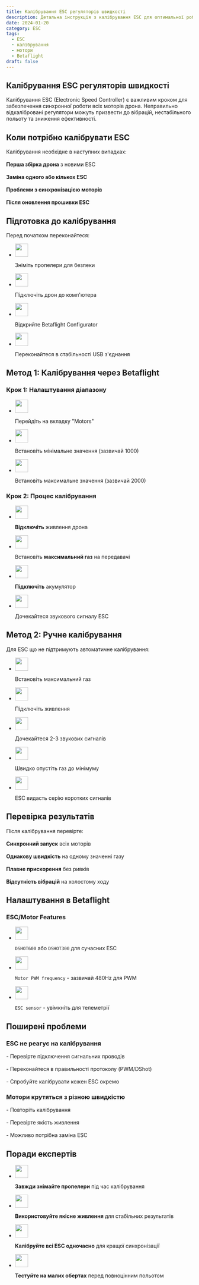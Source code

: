 ```yaml
---
title: Калібрування ESC регуляторів швидкості
description: Детальна інструкція з калібрування ESC для оптимальної роботи моторів дрона
date: 2024-01-20
category: ESC
tags:
  - ESC
  - калібрування
  - мотори
  - Betaflight
draft: false
---
```




<section id="when" class="scroll-mt-24">
<h1 class="text-[20px] md:text-[24px] font-[Montserrat] mb-[10px] font-medium">Калібрування ESC регуляторів швидкості</h1>
<p class="text-[15px] md:text-[16px] font-[Montserrat]">Калібрування ESC (Electronic Speed Controller) є важливим кроком для забезпечення синхронної роботи всіх моторів дрона. Неправильно відкалібровані регулятори можуть призвести до вібрацій, нестабільного польоту та зниження ефективності.
</p>

<h2 class="font-[Montserrat] text-[20px] lg:text-[24px] border-b border-[#ba0108] pb-3 font-normal mb-3 mt-[30px]">Коли потрібно калібрувати ESC</h2>
<p class="text-[16px] font-normal font-[Montserrat]">
Калібрування необхідне в наступних випадках:
<br />
<br />
<strong>Перша збірка дрона</strong> з новими ESC
<br />
<br />
<strong>Заміна одного або кількох ESC</strong>
<br />
<br />
<strong>Проблеми з синхронізацією моторів</strong>
<br />
<br />
<strong>Після оновлення прошивки ESC</strong>
</p>
</section>

<section id="preparation" class="mt-10 scroll-mt-24">
<h2 class="font-[Montserrat] text-[20px] lg:text-[24px] border-b border-[#ba0108] pb-3 font-normal mb-3">Підготовка до калібрування</h2>
<p class="text-[16px] font-normal font-[Montserrat]">
Перед початком переконайтеся:
</p>
<ul class="list-disc pl-5 space-y-2 text-[#333]">
<li class="flex gap-3 items-center">
<img width="35" height="35" src="/img/list-guide-one.png" alt="" style="filter: none; box-shadow: none;" />
<p class="text-[16px] font-normal font-[Montserrat]">
Зніміть пропелери для безпеки
</p>
</li>

<li class="flex gap-3 items-center">
<img width="35" height="35" src="/img/list-guide-two.png" alt="" style="filter: none; box-shadow: none;" />
<p class="text-[16px] font-normal font-[Montserrat]">
Підключіть дрон до комп'ютера
</p>
</li>

<li class="flex gap-3 items-center">
<img width="35" height="35" src="/img/list-guide-three.png" alt="" style="filter: none; box-shadow: none;" />
<p class="text-[16px] font-normal font-[Montserrat]">
Відкрийте Betaflight Configurator
</p>
</li>

<li class="flex gap-3 items-center">
<img width="35" height="35" src="/img/list-guide-four.png" alt="" style="filter: none; box-shadow: none;" />
<p class="text-[16px] font-normal font-[Montserrat]">
Переконайтеся в стабільності USB з'єднання
</p>
</li>
</ul>
</section>

<section id="method1" class="scroll-mt-24 mt-10 bg-[#f5f5f5] px-[29px] py-[27px]">
<h2 class="font-[Montserrat] text-[20px] lg:text-[24px] border-b border-[#ba0108] pb-3 font-normal mb-3">Метод 1: Калібрування через Betaflight</h2>
<h3 class="font-[Montserrat] text-[18px] font-normal mb-3">Крок 1: Налаштування діапазону</h3>
<ul class="list-disc pl-5 space-y-2 text-[#333]">
<li class="flex gap-3 items-center">
<img width="35" height="35" src="/img/list-guide-one.png" alt="" style="filter: none; box-shadow: none;" />
<p class="text-[16px] font-normal font-[Montserrat]">
Перейдіть на вкладку "Motors"
</p>
</li>

<li class="flex gap-3 items-center">
<img width="35" height="35" src="/img/list-guide-two.png" alt="" style="filter: none; box-shadow: none;" />
<p class="text-[16px] font-normal font-[Montserrat]">
Встановіть мінімальне значення (зазвичай 1000)
</p>
</li>

<li class="flex gap-3 items-center">
<img width="35" height="35" src="/img/list-guide-three.png" alt="" style="filter: none; box-shadow: none;" />
<p class="text-[16px] font-normal font-[Montserrat]">
Встановіть максимальне значення (зазвичай 2000)
</p>
</li>
</ul>

<h3 class="font-[Montserrat] text-[18px] font-normal mb-3 mt-6">Крок 2: Процес калібрування</h3>
<ul class="list-disc pl-5 space-y-2 text-[#333]">
<li class="flex gap-3 items-center">
<img width="35" height="35" src="/img/list-guide-one.png" alt="" style="filter: none; box-shadow: none;" />
<p class="text-[16px] font-normal font-[Montserrat]">
<strong>Відключіть</strong> живлення дрона
</p>
</li>

<li class="flex gap-3 items-center">
<img width="35" height="35" src="/img/list-guide-two.png" alt="" style="filter: none; box-shadow: none;" />
<p class="text-[16px] font-normal font-[Montserrat]">
Встановіть <strong>максимальний газ</strong> на передавачі
</p>
</li>

<li class="flex gap-3 items-center">
<img width="35" height="35" src="/img/list-guide-three.png" alt="" style="filter: none; box-shadow: none;" />
<p class="text-[16px] font-normal font-[Montserrat]">
<strong>Підключіть</strong> акумулятор
</p>
</li>

<li class="flex gap-3 items-center">
<img width="35" height="35" src="/img/list-guide-four.png" alt="" style="filter: none; box-shadow: none;" />
<p class="text-[16px] font-normal font-[Montserrat]">
Дочекайтеся звукового сигналу ESC
</p>
</li>
</ul>
</section>

<section id="method2" class="mt-10 scroll-mt-24">
<h2 class="font-[Montserrat] text-[20px] lg:text-[24px] border-b border-[#ba0108] pb-3 font-normal mb-3">Метод 2: Ручне калібрування</h2>
<p class="text-[16px] font-normal font-[Montserrat]">
Для ESC що не підтримують автоматичне калібрування:
</p>
<ul class="list-disc pl-5 space-y-2 text-[#333]">
<li class="flex gap-3 items-center">
<img width="35" height="35" src="/img/list-guide-one.png" alt="" style="filter: none; box-shadow: none;" />
<p class="text-[16px] font-normal font-[Montserrat]">
Встановіть максимальний газ
</p>
</li>

<li class="flex gap-3 items-center">
<img width="35" height="35" src="/img/list-guide-two.png" alt="" style="filter: none; box-shadow: none;" />
<p class="text-[16px] font-normal font-[Montserrat]">
Підключіть живлення
</p>
</li>

<li class="flex gap-3 items-center">
<img width="35" height="35" src="/img/list-guide-three.png" alt="" style="filter: none; box-shadow: none;" />
<p class="text-[16px] font-normal font-[Montserrat]">
Дочекайтеся 2-3 звукових сигналів
</p>
</li>

<li class="flex gap-3 items-center">
<img width="35" height="35" src="/img/list-guide-four.png" alt="" style="filter: none; box-shadow: none;" />
<p class="text-[16px] font-normal font-[Montserrat]">
Швидко опустіть газ до мінімуму
</p>
</li>

<li class="flex gap-3 items-center">
<img width="35" height="35" src="/img/list-guide-one.png" alt="" style="filter: none; box-shadow: none;" />
<p class="text-[16px] font-normal font-[Montserrat]">
ESC видасть серію коротких сигналів
</p>
</li>
</ul>
</section>

<section id="check" class="mt-10 scroll-mt-24">
<h2 class="font-[Montserrat] text-[20px] lg:text-[24px] border-b border-[#ba0108] pb-3 font-normal mb-3">Перевірка результатів</h2>
<p class="text-[16px] font-normal font-[Montserrat]">
Після калібрування перевірте:
<br />
<br />
<strong>Синхронний запуск</strong> всіх моторів
<br />
<br />
<strong>Однакову швидкість</strong> на одному значенні газу
<br />
<br />
<strong>Плавне прискорення</strong> без ривків
<br />
<br />
<strong>Відсутність вібрацій</strong> на холостому ходу
</p>
</section>

<section id="betaflight" class="mt-10 scroll-mt-24">
<h2 class="font-[Montserrat] text-[20px] lg:text-[24px] border-b border-[#ba0108] pb-3 font-normal mb-3">Налаштування в Betaflight</h2>
<h3 class="font-[Montserrat] text-[18px] font-normal mb-3">ESC/Motor Features</h3>
<ul class="list-disc pl-5 space-y-2 text-[#333]">
<li class="flex gap-3 items-center">
<img width="35" height="35" src="/img/list-guide-one.png" alt="" style="filter: none; box-shadow: none;" />
<p class="text-[16px] font-normal font-[Montserrat]">
<code>DSHOT600</code> або <code>DSHOT300</code> для сучасних ESC
</p>
</li>

<li class="flex gap-3 items-center">
<img width="35" height="35" src="/img/list-guide-two.png" alt="" style="filter: none; box-shadow: none;" />
<p class="text-[16px] font-normal font-[Montserrat]">
<code>Motor PWM frequency</code> - зазвичай 480Hz для PWM
</p>
</li>

<li class="flex gap-3 items-center">
<img width="35" height="35" src="/img/list-guide-three.png" alt="" style="filter: none; box-shadow: none;" />
<p class="text-[16px] font-normal font-[Montserrat]">
<code>ESC sensor</code> - увімкніть для телеметрії
</p>
</li>
</ul>
</section>

<section id="problems" class="mt-10 scroll-mt-24">
<h2 class="font-[Montserrat] text-[20px] lg:text-[24px] border-b border-[#ba0108] pb-3 font-normal mb-3">Поширені проблеми</h2>
<h3 class="font-[Montserrat] text-[18px] font-normal mb-3">ESC не реагує на калібрування</h3>
<p class="text-[16px] font-normal font-[Montserrat]">
- Перевірте підключення сигнальних проводів
<br />
<br />
- Переконайтеся в правильності протоколу (PWM/DShot)
<br />
<br />
- Спробуйте калібрувати кожен ESC окремо
</p>

<h3 class="font-[Montserrat] text-[18px] font-normal mb-3 mt-6">Мотори крутяться з різною швидкістю</h3>
<p class="text-[16px] font-normal font-[Montserrat]">
- Повторіть калібрування
<br />
<br />
- Перевірте якість живлення
<br />
<br />
- Можливо потрібна заміна ESC
</p>
</section>

<section id="tips" class="mt-10 scroll-mt-24">
<h2 class="font-[Montserrat] text-[20px] lg:text-[24px] border-b border-[#ba0108] pb-3 font-normal mb-3">Поради експертів</h2>
<ul class="list-disc pl-5 space-y-2 text-[#333]">
<li class="flex gap-3 items-center">
<img width="35" height="35" src="/img/list-guide-one.png" alt="" style="filter: none; box-shadow: none;" />
<p class="text-[16px] font-normal font-[Montserrat]">
<strong>Завжди знімайте пропелери</strong> під час калібрування
</p>
</li>

<li class="flex gap-3 items-center">
<img width="35" height="35" src="/img/list-guide-two.png" alt="" style="filter: none; box-shadow: none;" />
<p class="text-[16px] font-normal font-[Montserrat]">
<strong>Використовуйте якісне живлення</strong> для стабільних результатів
</p>
</li>

<li class="flex gap-3 items-center">
<img width="35" height="35" src="/img/list-guide-three.png" alt="" style="filter: none; box-shadow: none;" />
<p class="text-[16px] font-normal font-[Montserrat]">
<strong>Калібруйте всі ESC одночасно</strong> для кращої синхронізації
</p>
</li>

<li class="flex gap-3 items-center">
<img width="35" height="35" src="/img/list-guide-four.png" alt="" style="filter: none; box-shadow: none;" />
<p class="text-[16px] font-normal font-[Montserrat]">
<strong>Тестуйте на малих обертах</strong> перед повноцінним польотом
</p>
</li>
</ul>
</section>

